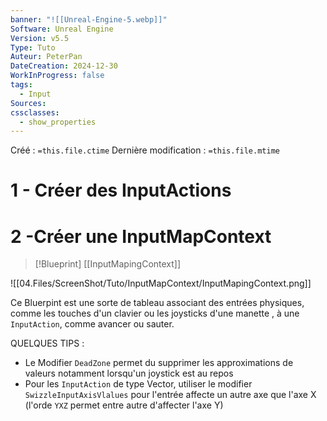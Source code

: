 ```yaml
---
banner: "![[Unreal-Engine-5.webp]]"
Software: Unreal Engine
Version: v5.5
Type: Tuto
Auteur: PeterPan
DateCreation: 2024-12-30
WorkInProgress: false
tags:
  - Input
Sources: 
cssclasses:
  - show_properties
---
```


Créé : `=this.file.ctime`
Dernière modification : `=this.file.mtime`

# 1 - Créer des InputActions

# 2 -Créer une InputMapContext

>[!Blueprint]
>[[InputMapingContext]]

![[04.Files/ScreenShot/Tuto/InputMapContext/InputMapingContext.png]]

Ce Bluerpint est une sorte de tableau associant des entrées physiques, comme les touches d'un clavier ou les joysticks d'une manette , à une `InputAction`, comme avancer ou sauter.

QUELQUES TIPS :
 - Le Modifier `DeadZone` permet du supprimer les approximations de valeurs notamment lorsqu'un joystick est au repos 
 - Pour les `InputAction` de type Vector, utiliser le modifier `SwizzleInputAxisVlalues` pour l'entrée affecte un autre axe que l'axe X (l'orde `YXZ` permet entre autre d'affecter l'axe Y)
